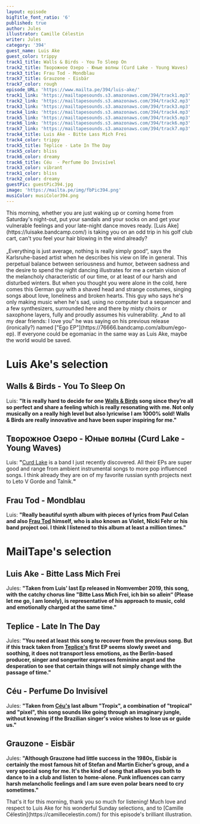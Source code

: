 ```yaml
---
layout: episode
bigTitle_font_ratio: '6'
published: true
author: Jules
illustrator: Camille Célestin
writer: Jules
category: '394'
guest_name: Luis Ake
guest_color: trippy
track1_title: Walls & Birds - You To Sleep On
track2_title: Творожное Озеро - Юные волны (Curd Lake - Young Waves)
track3_title: Frau Tod - Mondblau
track7_title: Grauzone - Eisbär
track7_color: rough
episode_URL: 'https://www.mailta.pe/394/luis-ake/'
track1_link: 'https://mailtapesounds.s3.amazonaws.com/394/track1.mp3'
track2_link: 'https://mailtapesounds.s3.amazonaws.com/394/track2.mp3'
track3_link: 'https://mailtapesounds.s3.amazonaws.com/394/track3.mp3'
track4_link: 'https://mailtapesounds.s3.amazonaws.com/394/track4.mp3'
track5_link: 'https://mailtapesounds.s3.amazonaws.com/394/track5.mp3'
track6_link: 'https://mailtapesounds.s3.amazonaws.com/394/track6.mp3'
track7_link: 'https://mailtapesounds.s3.amazonaws.com/394/track7.mp3'
track4_title: Luis Ake - Bitte Lass Mich Frei
track4_color: trippy
track5_title: Teplice - Late In The Day
track5_color: bliss
track6_color: dreamy
track6_title: Céu  - Perfume Do Invisível
track3_color: vibrant
track1_color: bliss
track2_color: dreamy
guestPic: guestPic394.jpg
image: 'https://mailta.pe/img/fbPic394.png'
musiColor: musiColor394.png
---
```

<p id="introduction"> This morning, whether you are just waking up or coming home from Saturday's night-out, put your sandals and your socks on and get your vulnerable feelings and your late-night dance moves ready. [Luis Ake](https://luisake.bandcamp.com/) is taking you on an odd trip in his golf club cart, can't you feel your hair blowing in the wind already?
<br><br>
„Everything is just average, nothing is really simply good“, says the Karlsruhe-based artist when he describes his view on life in general. This perpetual balance between seriousness and humor, between sadness and the desire to spend the night dancing illustrates for me a certain vision of the melancholy characteristic of our time, or at least of our harsh and disturbed winters. But when you thought you were alone in the cold, here comes this German guy with a shaved head and strange costumes, singing songs about love, loneliness and broken hearts. This guy who says he's only making music when he's sad, using no computer but a sequencer and a few synthesizers, surrounded here and there by misty choirs or saxophone layers, fully and proudly assumes his vulnerability. „And to all my dear friends: I love you" he was saying on his previous release (ironically?) named ["Ego EP"](https://76666.bandcamp.com/album/ego-ep). If everyone could be egomaniac in the same way as Luis Ake, maybe the world would be saved.
</p>


# Luis Ake's selection

## Walls & Birds - You To Sleep On
Luis: **"**It is really hard to decide for one [Walls & Birds](https://wallsandbirds.bandcamp.com/) song since they’re all so perfect and share a feeling which is really resonating with me. Not only musically on a really high level but also lyricwise I am 1000% sold! Walls & Birds are really innovative and have been super inspiring for me.**"**

## Творожное Озеро - Юные волны (Curd Lake - Young Waves)
Luis: **"**[Curd Lake](https://tvorozhnoeozero.bandcamp.com/) is a band I just recently discovered. All their EPs are super good and range from ambient instrumental songs to more pop influenced songs. I think already they are on of my favorite russian synth projects next to Leto V Gorde and Talnik.**"**

## Frau Tod - Mondblau
Luis: **"**Really beautiful synth album with pieces of lyrics from Paul Celan and also [Frau Tod](https://frautod.bandcamp.com/) himself, who is also known as Violet, Nicki Fehr or his band project ooi. I think I listened to this album at least a million times.**"**


# MailTape's selection

## Luis Ake - Bitte Lass Mich Frei
Jules: **"**Taken from Luis' last Ep released in Nomvember 2019, this song, with the catchy chorus line "Bitte Lass Mich Frei, ich bin so allein“ (Please let me go, I am lonely), is representative of his approach to music, cold and emotionally charged at the same time.**"**

## Teplice - Late In The Day
Jules: **"**You need at least this song to recover from the previous song. But if this track taken from [Teplice's](https://teplicemusic.bandcamp.com/album/bright-future-2) first EP seems slowly sweet and soothing, it does not transport less emotions, as the Berlin-based producer, singer and songwriter expresses feminine angst and the desperation to see that certain things will not simply change with the passage of time.**"**

## Céu - Perfume Do Invisível
Jules: **"**Taken from [Céu's](https://ceumusic.bandcamp.com/) last album "Tropix", a combination of "tropical" and "pixel", this song sounds like going through an imaginary jungle, without knowing if the Brazilian singer's voice wishes to lose us or guide us.**"**

## Grauzone - Eisbär
Jules: **"**Although Grauzone had little success in the 1980s, Eisbär is certainly the most famous hit of Stefan and Martin Eicher's group, and a very special song for me. It's the kind of song that allows you both to dance to in a club and listen to home-alone. Punk influences can carry harsh melancholic feelings and I am sure even polar bears need to cry sometimes.**"**


<p id="outroduction">That's it for this morning, thank you so much for listening! Much love and respect to Luis Ake for his wonderful Sunday selections, and to [Camille Célestin](https://camillecelestin.com/) for this episode's brilliant illustration.</p>
